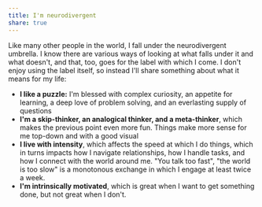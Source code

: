 ```yaml
---
title: I'm neurodivergent
share: true
---
```


Like many other people in the world, I fall under the neurodivergent umbrella. I know there are various ways of looking at what falls under it and what doesn't, and that, too, goes for the label with which I come. I don't enjoy using the label itself, so instead I'll share something about what it means for my life:

- **I like a puzzle:** I'm blessed with complex curiosity, an appetite for learning, a deep love of problem solving, and an everlasting supply of questions
- **I'm a skip-thinker, an analogical thinker, and a meta-thinker**, which makes the previous point even more fun. Things make more sense for me top-down and with a good visual
- **I live with intensity**, which affects the speed at which I do things, which in turns impacts how I navigate relationships, how I handle tasks, and how I connect with the world around me. "You talk too fast", "the world is too slow" is a monotonous exchange in which I engage at least twice a week.
- **I'm intrinsically motivated**, which is great when I want to get something done, but not great when I don't.

